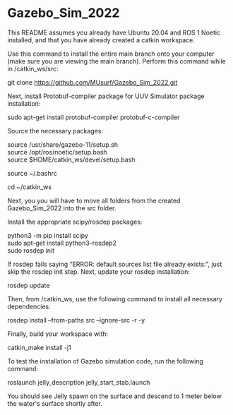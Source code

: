 # Gazebo_Sim_2022
This README assumes you already have Ubuntu 20.04 and ROS 1 Noetic installed, and that you have already created a catkin workspace.

Use this command to install the entire main branch onto your computer (make sure you are viewing the main branch). Perform this command while in /catkin_ws/src:

git clone https://github.com/MUsurf/Gazebo_Sim_2022.git

Next, install Protobuf-compiler package for UUV Simulator package installation:

sudo apt-get install protobuf-compiler protobuf-c-compiler

Source the necessary packages:

source /usr/share/gazebo-11/setup.sh  
source /opt/ros/noetic/setup.bash   
source $HOME/catkin_ws/devel/setup.bash 
  
source ~/.bashrc

cd ~/catkin_ws

Next, you you will have to move all folders from the created Gazebo_Sim_2022 into the src folder.

Install the appropriate scipy/rosdep packages:

python3 -m pip install scipy  
sudo apt-get install python3-rosdep2  
sudo rosdep init  

If rosdep fails saying “ERROR: default sources list file already exists:”, just skip the rosdep init step. Next, update your rosdep installation:

rosdep update

Then, from /catkin_ws, use the following command to install all necessary dependencies:

rosdep install –from-paths src –ignore-src -r -y  

Finally, build your workspace with:

catkin_make install -j1

To test the installation of Gazebo simulation code, run the following command:

roslaunch jelly_description jelly_start_stab.launch

You should see Jelly spawn on the surface and descend to 1 meter below the water's surface shortly after.

